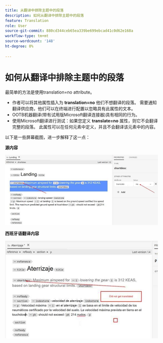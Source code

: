```yaml
---
title: 从翻译中排除主题中的段落
description: 如何从翻译中排除主题中的段落
feature: Translation
role: User
source-git-commit: 880cd344ceb65ea339be699ebcad41c0d62e168a
workflow-type: tm+mt
source-wordcount: '148'
ht-degree: 0%

---
```


# 如何从翻译中排除主题中的段落

最简单的方法是使用translation=no attribute。

+ 作者可以将其他属性插入为 **translation=no** 他们不想翻译的段落。 需要通知翻译供应商，他们可以在终端进行配置以忽略具有此属性的文本。
+ OOTB机器翻译(带有试用版Microsoft翻译连接器)具有相同的行为。
+ 使用Microsoft翻译进行测试：如果您定义 **translate=no** 属性，则它不会翻译完整的段落。 此属性可以在任何元素中定义，并且不会翻译该元素中的内容。


以下是一些屏幕截图，进一步解释了这一点：

**源内容**

![源内容](assets/source-content.jpg)

**西班牙语翻译内容**

![西班牙语翻译内容](assets/trans-content.jpg)
